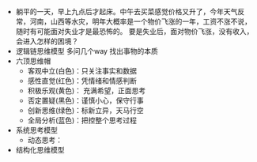- 躺平的一天，早上九点后才起床。中午去买菜感觉价格又升了，今年天气反常，河南，山西等水灾，明年大概率是一个物价飞涨的一年，工资不涨不说，随时有可能面对失业才是最恐怖的。
  要是失业后，面对物价飞涨，没有收入，会进入怎样的困境？
- 逻辑链思维模型 多问几个way 找出事物的本质
- 六顶思维帽
	- 客观中立(白色)：只关注事实和数据
	- 感性直觉(红色)：凭情绪和情感判断
	- 积极乐观(黄色)： 充满希望，正面思考
	- 否定置疑(黑色)：谨慎小心，保守行事
	- 创新思维(绿色)：标新立异，天马行空
	- 全局分析(蓝色)：把控整个思考过程
- 系统思考模型
	- 动态思考：
- 结构化思维模型